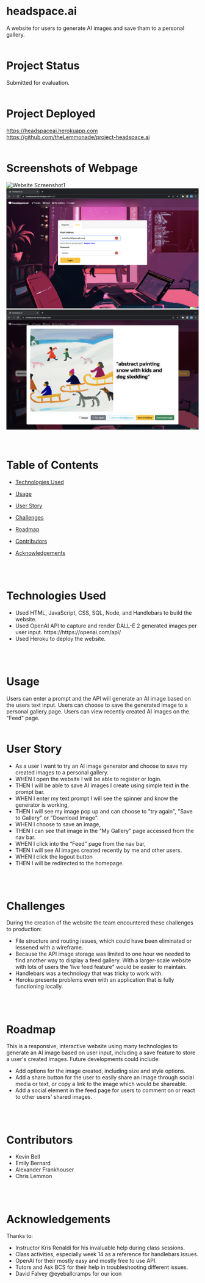 # headspace.ai  
A website for users to generate AI images and save tham to a personal gallery.
<br>
<br>
# Project Status
Submitted for evaluation.
<br>
<br>
# Project Deployed
https://headspaceai.herokuapp.com
<br>
https://github.com/theLemmonade/project-headspace.ai
<br>
<br>

# Screenshots of Webpage
<img src="public/assets/headspacemainpagescreenshot.png" alt="Website Screenshot1">
<img src="public/assets/headspaceloginscreenshot.png" alt="Website Screenshot2">
<img src="public/assets/headspacecreatedimagescreenshot.png" alt="Website Screenshot3">
<br>
<br>
<br>

# Table of Contents

  * [Technologies Used](#technologies-used)

  * [Usage](#usage)
  
  * [User Story](#user-story)

  * [Challenges](#challenges)
  
  * [Roadmap](#roadmap)
  
  * [Contributors](#contributors)

  * [Acknowledgements](#acknowledgements)
<br>
<br>

# Technologies Used
<ul>
<li>Used HTML, JavaScript, CSS, SQL, Node, and Handlebars to build the website.
<li>Used OpenAI API to capture and render DALL-E 2 generated images per user input. https://https://openai.com/api/ 
<li>Used Heroku to deploy the website.
</ul>
<br>
<br>

# Usage
Users can enter a prompt and the API will generate an AI image based on the users text input.
Users can choose to save the generated image to a personal gallery page.  Users can view recently created AI images on the "Feed" page.
<br>
<br>

# User Story
<ul>
<li>As a user I want to try an AI image generator and choose to save my created images to a personal gallery.
<li>WHEN I open the website I will be able to register or login.
<li>THEN I will be able to save AI images I create using simple text in the prompt bar.
<li>WHEN I enter my text prompt I will see the spinner and know the generator is working,
<li>THEN I will see my image pop up and can choose to "try again", "Save to Gallery" or "Download Image".
<li>WHEN I choose to save an image,
<li>THEN I can see that image in the “My Gallery” page accessed from the nav bar.
<li>WHEN I click into the “Feed” page from the nav bar,
<li>THEN I will see AI images created recently by me and other users.
<li>WHEN I click the logout button 
<li>THEN I will be redirected to the homepage.
</ul>
<br>
<br>

# Challenges
During the creation of the website the team encountered these challenges to production:
<ul>
<li>File structure and routing issues, which could have been eliminated or lessened with a wireframe.
<li>Because the API image storage was limited to one hour we needed to find another way to display a feed gallery.  With a larger-scale website with lots of users the 'live feed feature" would be easier to maintain.
<li>Handlebars was a technology that was tricky to work with.
<li>Heroku presente problems even with an application that is fully functioning locally. 
</ul>
<br>
<br>


# Roadmap
This is a responsive, interactive website using many technologies to generate an AI image based on user input, including a save feature to store a user's created images. Future developments could include:
<ul>
<li>Add options for the image created, including size and style options.
<li>Add a share button for the user to easily share an image through social media or text, or copy a link to the image which would be shareable.
<li>Add a social element in the feed page for users to comment on or react to other users' shared images.
</ul>
<br>
<br>

# Contributors
<ul>
<li>Kevin Bell
<li>Emily Bernard
<li>Alexander Frankhouser
<li>Chris Lemmon
</ul>
<br>
<br>

# Acknowledgements
Thanks to:
<ul>
<li>Instructor Kris Renaldi for his invaluable help during class sessions.
<li>Class activities, especially week 14 as a reference for handlebars issues.
<li>OpenAI for their mostly easy and mostly free to use API.
<li>Tutors and Ask BCS for their help in troubleshooting different issues.
<li>David Falvey @eyeballcramps for our icon 
</ul>
